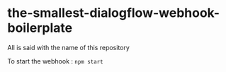 # the-smallest-dialogflow-webhook-boilerplate
All is said with the name of this repository

To start the webhook :
`npm start`

